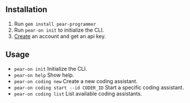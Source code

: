 ## Installation

1. Run `gem install pear-programmer`
2. Run `pear-on init` to initialize the CLI.
4. [Create](/signup) an account and get an api key.

## Usage

- `pear-on init` Initialize the CLI.
- `pear-on help` Show help.
- `pear-on coding new` Create a new coding assistant.
- `pear-on coding start --id CODER_ID` Start a specific coding assistant.
- `pear-on coding list` List available coding assistants.
